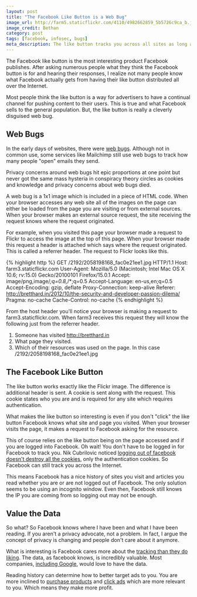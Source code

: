 ```yaml
---
layout: post
title: "The Facebook Like Button is a Web Bug"
image_url: http://farm5.staticflickr.com/4110/4982662859_5b5726c9ca_b.jpg
image_credit: Bethan
category: post
tags: [facebook, infosec, bugs]
meta_description: The like button tracks you across all sites as long as you're logged in to facebook.
---
```

The Facebook like button is the most interesting product Facebook publishes. After asking numerous people what they think the Facebook button is for and hearing their responses, I realize not many people know what Facebook actually gets from having their like button distributed all over the Internet.

Most people think the like button is a way for advertisers to have a continual channel for pushing content to their users. This is true and what Facebook sells to the general population. But, the like button is really a cleverly disguised web bug.

## Web Bugs

In the early days of websites, there were [web bugs](http://en.wikipedia.org/wiki/Web_bug). Although not in common use, some services like Mailchimp still use web bugs to track how many people "open" emails they send.

Privacy concerns around web bugs hit epic proportions at one point but never got the same mass hysteria in conspiracy theory circles as cookies and knowledge and privacy concerns about web bugs died.

A web bug is a 1x1 image which is included in a piece of HTML code. When your browser accesses any web site all of the images on the page can either be loaded from the page you are visiting or from external sources. When your browser makes an external source request, the site receiving the request knows where the request originated.

For example, when you visited this page your browser made a request to Flickr to access the image at the top of this page. When your browser made this request a header is attached which says where the request originated. This is called a referrer header. The request to Flickr looks like this.

{% highlight http %}
GET /2192/2058198168_fac0e21ee1.jpg HTTP/1.1
Host: farm3.staticflickr.com
User-Agent: Mozilla/5.0 (Macintosh; Intel Mac OS X 10.6; rv:15.0) Gecko/20100101 Firefox/15.0.1
Accept: image/png,image/*;q=0.8,*/*;q=0.5
Accept-Language: en-us,en;q=0.5
Accept-Encoding: gzip, deflate
Proxy-Connection: keep-alive
Referer: http://bretthard.in/2012/10/the-security-and-developer-passion-dilema/
Pragma: no-cache
Cache-Control: no-cache
{% endhighlight %}

From the host header you'll notice your browser is making a request to farm3.staticflickr.com. When farm3 receives this request they will know the following just from the referrer header.

1. Someone has visited http://bretthard.in
2. What page they visited.
3. Which of their resources was used on the page. In this case /2192/2058198168_fac0e21ee1.jpg

## The Facebook Like Button

The like button works exactly like the Flickr image. The difference is additional header is sent. A cookie is sent along with the request. This cookie states who you are and is required for any site which requires authentication.

What makes the like button so interesting is even if you don't "click" the like button Facebook knows what site and page you visited. When your browser visits the page, it makes a request to Facebook asking for the resource.

This of course relies on the like button being on the page accessed and if you are logged into Facebook. Oh wait! You don't have to be logged in for Facebook to track you. Nik Cubrilovic noticed [logging out of facebook doesn't destroy all the cookies](http://www.nikcub.com/posts/logging-out-of-facebook-is-not-enough), only the authentication cookies. So Facebook can still track you across the Internet.

This means Facebook has a nice history of sites you visit and articles you read whether you are or are not logged out of Facebook. The only solution seems to be using an incognito window. Even then, Facebook still knows the IP you are coming from so logging out may not be enough.

## Value the Data

So what? So Facebook knows where I have been and what I have been reading. If you aren't a privacy advocate, not a problem. In fact, I argue the concept of privacy is changing and people don't care about it anymore.

What is interesting is Facebook cares more about the [tracking than they do liking](http://www.jwz.org/blog/2011/09/surprise-facebook-doesnt-like-privacy-countermeasures/). The data, as facebook knows, is incredibly valuable. Most companies, [including Google](https://developers.google.com/+/plugins/+1button/), would love to have the data.

Reading history can determine how to better target ads to you. You are more inclined to [purchase products](http://www.comscore.com/Press_Events/Presentations_Whitepapers/2012/The_Power_of_Like_2-How_Social_Marketing_Works) and [click ads](http://doubleclickpublishers.blogspot.com/2011/09/1-now-making-display-ads-more-relevant.html) which are more relevant to you. Which means they make more profit.
